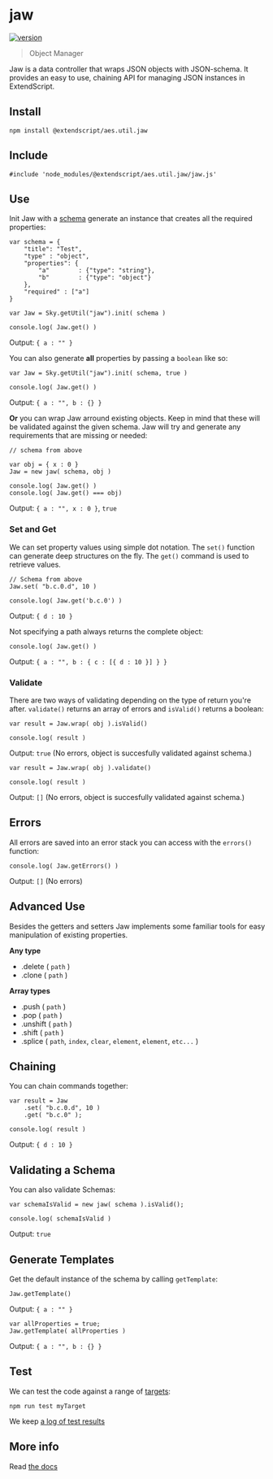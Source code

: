 # jaw

[![version](https://img.shields.io/npm/v/@extendscript/aes.util.jaw.svg)](https://www.npmjs.org/package/@extendscript/aes.util.jaw)

> Object Manager

Jaw is a data controller that wraps JSON objects with JSON-schema. It provides an easy to use, chaining API for managing JSON instances in ExtendScript.

## Install

    npm install @extendscript/aes.util.jaw

## Include

    #include 'node_modules/@extendscript/aes.util.jaw/jaw.js'

## Use

Init Jaw with a [schema](http://json-schema.org/) generate an instance that creates all the required properties:

    var schema = {
        "title": "Test",
        "type" : "object",
        "properties": {
            "a"        : {"type": "string"},
            "b"        : {"type": "object"}
        },
        "required" : ["a"]
    }

    var Jaw = Sky.getUtil("jaw").init( schema )

    console.log( Jaw.get() )

Output: `{ a : "" }` 

You can also generate **all** properties by passing a `boolean` like so:

    var Jaw = Sky.getUtil("jaw").init( schema, true )
 
    console.log( Jaw.get() )

Output: `{ a : "", b : {} }` 


**Or** you can wrap Jaw arround existing objects. Keep in mind that these will be validated against the given schema. Jaw will try and generate any requirements that are missing or needed:

    // schema from above
    
    var obj = { x : 0 }
    Jaw = new jaw( schema, obj )

    console.log( Jaw.get() )
    console.log( Jaw.get() === obj)


Output: `{ a : "", x : 0 }`, `true` 

### Set and Get
We can set property values using simple dot notation. The `set()` function can generate deep structures on the fly. The `get()` command is used to retrieve values.

    // Schema from above
    Jaw.set( "b.c.0.d", 10 )  

    console.log( Jaw.get('b.c.0') ) 

Output: `{ d : 10 }`

Not specifying a path always returns the complete object:

    console.log( Jaw.get() )  

Output: `{ a : "", b : { c : [{ d : 10 }] } }`


### Validate

There are two ways of validating depending on the type of return you're after. `validate()` returns an array of errors and `isValid()` returns a boolean:

    var result = Jaw.wrap( obj ).isValid()
  
    console.log( result )

Output: `true` (No errors, object is succesfully validated against schema.)

    var result = Jaw.wrap( obj ).validate()
  
    console.log( result )

Output: `[]` (No errors, object is succesfully validated against schema.)


## Errors
All errors are saved into an error stack you can access with the `errors()` function:

    console.log( Jaw.getErrors() )

Output: `[]` (No errors)


Advanced Use
------------

Besides the getters and setters Jaw implements some familiar tools for easy manipulation of existing properties.

**Any type**

  - .delete ( `path` )
  - .clone ( `path` )

**Array types**

  - .push ( `path` )
  - .pop ( `path` )
  - .unshift ( `path` )
  - .shift ( `path` )
  - .splice ( `path`, `index`, `clear`, `element`, `element`, `etc...` )


## Chaining

You can chain commands together:

    var result = Jaw
        .set( "b.c.0.d", 10 )
        .get( "b.c.0" );
 
    console.log( result )

Output: `{ d : 10 }`


## Validating a Schema

You can also validate Schemas:

    var schemaIsValid = new jaw( schema ).isValid();
    
    console.log( schemaIsValid )

Output: `true`


## Generate Templates
Get the default instance of the schema by calling `getTemplate`:

    Jaw.getTemplate()
    
Output: `{ a : "" }`

    var allProperties = true;
    Jaw.getTemplate( allProperties )
    
Output: `{ a : "", b : {} }`

## Test

We can test the code against a range of [targets](https://github.com/nbqx/fakestk/blob/master/resources/versions.json):

    npm run test myTarget

We keep [a log of test results](./test/results_log.md)


## More info

Read [the docs](../docs/README.md)
